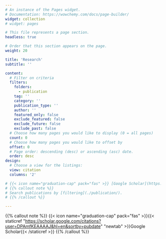 ```yaml
---
# An instance of the Pages widget.
# Documentation: https://wowchemy.com/docs/page-builder/
widget: collection
# widget: pages

# This file represents a page section.
headless: true

# Order that this section appears on the page.
weight: 20

title: 'Research'
subtitle: ''

content:
  # Filter on criteria
  filters:
    folders:
      - publication
    tag: ''
    category: ''
    publication_type: ''
    author: ''
    featured_only: false
    exclude_featured: false
    exclude_future: false
    exclude_past: false
  # Choose how many pages you would like to display (0 = all pages)
  count: 0
  # Choose how many pages you would like to offset by
  offset: 0
  # Page order: descending (desc) or ascending (asc) date.
  order: desc
design:
  # Choose a view for the listings:
  view: citation
  columns: '2'

# {{< icon name="graduation-cap" pack="fas" >}} [Google Scholar](https://scholar.google.com/citations?user=DPAmfKEAAAAJ&hl=en&sortby=pubdate)
# {{% callout note %}}
# Search publications by [filtering](./publication/).
# {{% /callout %}}

---
```


{{% callout note %}}
{{< icon name="graduation-cap" pack="fas" >}}{{< staticref "https://scholar.google.com/citations?user=DPAmfKEAAAAJ&hl=en&sortby=pubdate" "newtab" >}}Google Scholar{{< /staticref >}}
{{% /callout %}}
